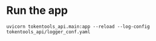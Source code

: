 # Run the app

```
uvicorn tokentools_api.main:app --reload --log-config tokentools_api/logger_conf.yaml
```